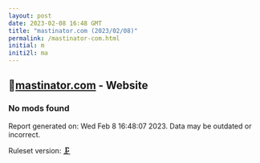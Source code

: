 ```yaml
---
layout: post
date: 2023-02-08 16:48 GMT
title: "mastinator.com (2023/02/08)"
permalink: /mastinator-com.html
initial: m
initi2l: ma
---
```


## 🐘[mastinator.com](https://mastinator.com) - Website

### No mods found

Report generated on: Wed Feb  8 16:48:07 2023. Data may be outdated or incorrect.

Ruleset version: [🗜](/version-clamp)

